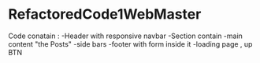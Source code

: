 # RefactoredCode1WebMaster
Code conatain :
   -Header with responsive navbar
   -Section contain 
             -main content "the Posts"
             -side bars
   -footer with form inside it 
   -loading page , up BTN 
   
